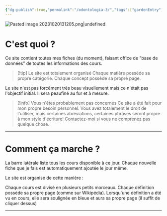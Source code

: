 ```yaml
---
{"dg-publish":true,"permalink":"/odontologia-3/","tags":["gardenEntry"]}
---
```


![Pasted image 20231020131205.png|undefined](/img/user/Cirugia%20Bucal%20I/Medias/Pasted%20image%2020231020131205.png)
# C'est quoi ?

Ce site contient toutes mes fiches (du moment), faisant office de "base de données" de toutes les informations des cours.

> [!tip] Le site est totalement organisé
>Chaque matière possède sa propre catégorie. Chaque concept possède sa propre page.

Le site n'est pas forcément très beau visuellement mais ce n'était pas l'objectif initial. Il sera peaufiné au fur et à mesure.

> [!info] Vous n'êtes probablement pas concernés 
> Ce site a été fait pour mon propre besoin personnel. Vous avez totalement le droit de l'utiliser, mais certaines abréviations, certaines phrases seront propre à mon style d'écriture! Contactez-moi si vous ne comprenez pas quelque chose.

---
# Comment ça marche ?

La barre latérale liste tous les cours disponible à ce jour. Chaque nouvelle fiche que je fais est automatiquement ajoutée le jour même.


Le site est organisé de cette manière : 

Chaque cours est divisé en plusieurs petits morceaux. Chaque définition possède sa propre page (comme sur Wikipédia). Lorsqu'une définition a été vu en cours, elle sera soulignée en bleue et aura sa propre page (il suffit de cliquer dessus)

---

